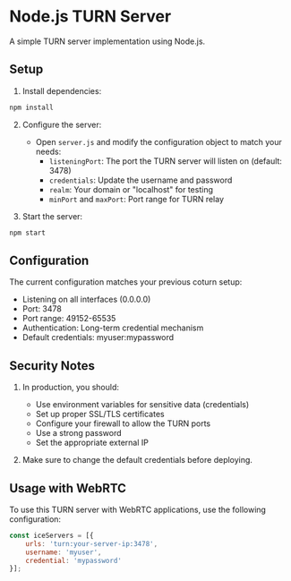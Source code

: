 # Node.js TURN Server

A simple TURN server implementation using Node.js.

## Setup

1. Install dependencies:
```bash
npm install
```

2. Configure the server:
   - Open `server.js` and modify the configuration object to match your needs:
     - `listeningPort`: The port the TURN server will listen on (default: 3478)
     - `credentials`: Update the username and password
     - `realm`: Your domain or "localhost" for testing
     - `minPort` and `maxPort`: Port range for TURN relay

3. Start the server:
```bash
npm start
```

## Configuration

The current configuration matches your previous coturn setup:
- Listening on all interfaces (0.0.0.0)
- Port: 3478
- Port range: 49152-65535
- Authentication: Long-term credential mechanism
- Default credentials: myuser:mypassword

## Security Notes

1. In production, you should:
   - Use environment variables for sensitive data (credentials)
   - Set up proper SSL/TLS certificates
   - Configure your firewall to allow the TURN ports
   - Use a strong password
   - Set the appropriate external IP

2. Make sure to change the default credentials before deploying.

## Usage with WebRTC

To use this TURN server with WebRTC applications, use the following configuration:

```javascript
const iceServers = [{
    urls: 'turn:your-server-ip:3478',
    username: 'myuser',
    credential: 'mypassword'
}];
``` 